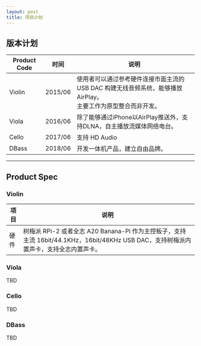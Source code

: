 ```yaml
---
layout: post
title: 项目计划
---
```


## 版本计划

<table>
  <thead>
    <tr>
      <th>Product Code</th>
      <th>时间</th>
      <th>说明</th>
    </tr>
  </thead>
  <tbody>
    <tr>
      <td>Violin</td>
      <td>2015/06</td>
      <td>使用者可以通过参考硬件连接市面主流的 USB DAC 构建无线音频系统，能够播放AirPlay。<br />主要工作为原型整合而非开发。</td>
    </tr>
    <tr>
      <td>Viola</td>
      <td>2016/06</td>
      <td>除了能够通过iPhone以AirPlay推送外，支持DLNA，自主播放流媒体网络电台。</td>
    </tr>
    <tr>
      <td>Cello</td>
      <td>2017/06</td>
      <td>支持 HD Audio</td>
    </tr>
    <tr>
      <td>DBass</td>
      <td>2018/06</td>
      <td>开发一体机产品，建立自由品牌。</td>
    </tr>
  </tbody>
</table>

-----

## Product Spec

### Violin

<table>
  <thead>
    <tr>
      <th>项目</th>
      <th>说明</th>
    </tr>
  </thead>
  <tbody>
    <tr>
      <td>硬件</td>
      <td>树梅派 RPi-2 或者全志 A20 Banana-Pi 作为主控板子，支持主流 16bit/44.1KHz，16bit/48KHz USB DAC，支持树梅派内置声卡，支持全志内置声卡。</td>
    </tr>
  </tbody>
</table>



### Viola

TBD

### Cello

TBD

### DBass

TBD
